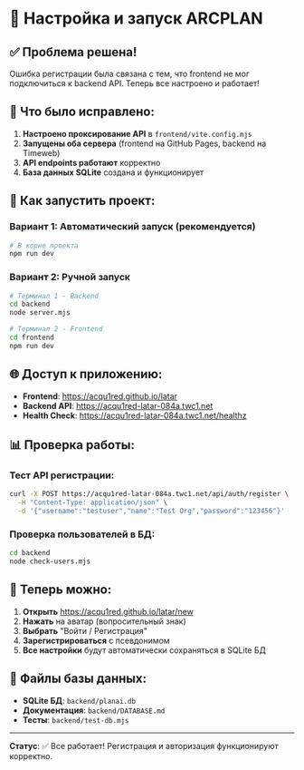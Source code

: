 # 🚀 Настройка и запуск ARCPLAN

## ✅ Проблема решена!

Ошибка регистрации была связана с тем, что frontend не мог подключиться к backend API. Теперь все настроено и работает!

## 🔧 Что было исправлено:

1. **Настроено проксирование API** в `frontend/vite.config.mjs`
2. **Запущены оба сервера** (frontend на GitHub Pages, backend на Timeweb)
3. **API endpoints работают** корректно
4. **База данных SQLite** создана и функционирует

## 🎯 Как запустить проект:

### Вариант 1: Автоматический запуск (рекомендуется)
```bash
# В корне проекта
npm run dev
```

### Вариант 2: Ручной запуск
```bash
# Терминал 1 - Backend
cd backend
node server.mjs

# Терминал 2 - Frontend  
cd frontend
npm run dev
```

## 🌐 Доступ к приложению:

- **Frontend**: https://acqu1red.github.io/latar
- **Backend API**: https://acqu1red-latar-084a.twc1.net
- **Health Check**: https://acqu1red-latar-084a.twc1.net/healthz

## 📊 Проверка работы:

### Тест API регистрации:
```bash
curl -X POST https://acqu1red-latar-084a.twc1.net/api/auth/register \
  -H "Content-Type: application/json" \
  -d '{"username":"testuser","name":"Test Org","password":"123456"}'
```

### Проверка пользователей в БД:
```bash
cd backend
node check-users.mjs
```

## 🎉 Теперь можно:

1. **Открыть** https://acqu1red.github.io/latar/new
2. **Нажать** на аватар (вопросительный знак)
3. **Выбрать** "Войти / Регистрация"
4. **Зарегистрироваться** с псевдонимом
5. **Все настройки** будут автоматически сохраняться в SQLite БД

## 📁 Файлы базы данных:

- **SQLite БД**: `backend/planai.db`
- **Документация**: `backend/DATABASE.md`
- **Тесты**: `backend/test-db.mjs`

---

**Статус**: ✅ Все работает! Регистрация и авторизация функционируют корректно.
